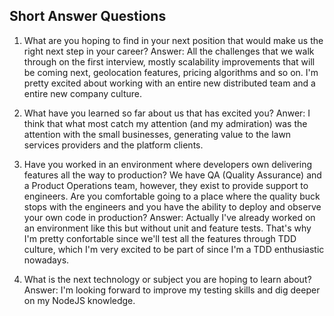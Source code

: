 ## Short Answer Questions

1. What are you hoping to find in your next position that would make us the right next step in your career?
Answer: All the challenges that we walk through on the first interview, mostly scalability improvements that will be coming next, geolocation features, pricing algorithms and so on. I'm pretty excited about working with an entire new distributed team and a entire new company culture.

2. What have you learned so far about us that has excited you?
Anwer: I think that what most catch my attention (and my admiration) was the attention with the small businesses, generating value to the lawn services providers and the platform clients. 

3.  Have you worked in an environment where developers own delivering features all the way to production? We have QA (Quality Assurance) and a Product Operations team, however, they exist to provide support to engineers. Are you comfortable going to a place where the quality buck stops with the engineers and you have the ability to deploy and observe your own code in production?
Answer: Actually I've already worked on an environment like this but without unit and feature tests. That's why I'm pretty confortable since we'll test all the features through TDD culture, which I'm very excited to be part of since I'm a TDD enthusiastic nowadays.

4. What is the next technology or subject you are hoping to learn about?
Answer: I'm looking forward to improve my testing skills and dig deeper on my NodeJS knowledge.